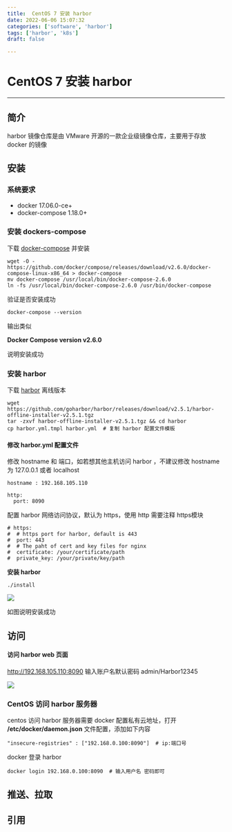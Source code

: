 ```yaml
---
title:  CentOS 7 安装 harbor
date: 2022-06-06 15:07:32
categories: ['software', 'harbor']
tags: ['harbor', 'k8s']
draft: false

---
```


# CentOS 7 安装 harbor

---

## 简介

harbor 镜像仓库是由 VMware 开源的一款企业级镜像仓库，主要用于存放 docker 的镜像

## 安装

### 系统要求

- docker 17.06.0-ce+
- docker-compose 1.18.0+

### 安装 dockers-compose

下载 [docker-compose](https://github.com/docker/compose/releases/download/v2.6.0/docker-compose-linux-x86_64) 并安装

```shell
wget -O - https://github.com/docker/compose/releases/download/v2.6.0/docker-compose-linux-x86_64 > docker-compose
mv docker-compose /usr/local/bin/docker-compose-2.6.0
ln -fs /usr/local/bin/docker-compose-2.6.0 /usr/bin/docker-compose
```

验证是否安装成功

```shell
docker-compose --version 
```

输出类似 

**Docker Compose version v2.6.0**

说明安装成功

### 安装 harbor

下载 [harbor](https://github.com/goharbor/harbor/releases/download/v2.5.1/harbor-offline-installer-v2.5.1.tgz) 离线版本

```shell
wget https://github.com/goharbor/harbor/releases/download/v2.5.1/harbor-offline-installer-v2.5.1.tgz
tar -zxvf harbor-offline-installer-v2.5.1.tgz && cd harbor
cp harbor.yml.tmpl harbor.yml  # 复制 harbor 配置文件模板
```

#### 修改 harbor.yml 配置文件

修改 hostname 和 端口，如若想其他主机访问 harbor ，不建议修改 hostname 为 127.0.0.1 或者 localhost

```shell
hostname : 192.168.105.110

http:
  port: 8090
```



配置 harbor 网络访问协议，默认为 https，使用 http 需要注释 https模块

```shell
# https:
#  # https port for harbor, default is 443
#  port: 443
#  # The paht of cert and key files for nginx
#  certificate: /your/certificate/path
#  private_key: /your/private/key/path
```

**安装 harbor**

```shell
./install
```



![](E:\hugo_blog\images\software\k8s-02_harbor_install.png)

如图说明安装成功

## 访问

#### 访问 harbor web 页面

http://192.168.105.110:8090   输入账户名默认密码 admin/Harbor12345

![](E:\hugo_blog\images\software\k8s-02_harbor_web.png)

### CentOS 访问 harbor 服务器

centos 访问 harbor 服务器需要 docker 配置私有云地址，打开 **/etc/docker/daemon.json** 文件配置，添加如下内容

```shell
"insecure-registries" : ["192.168.0.100:8090"]  # ip:端口号
```

docker 登录 harbor

```shell
docker login 192.168.0.100:8090  # 输入用户名 密码即可
```



## 推送、拉取

## 引用







